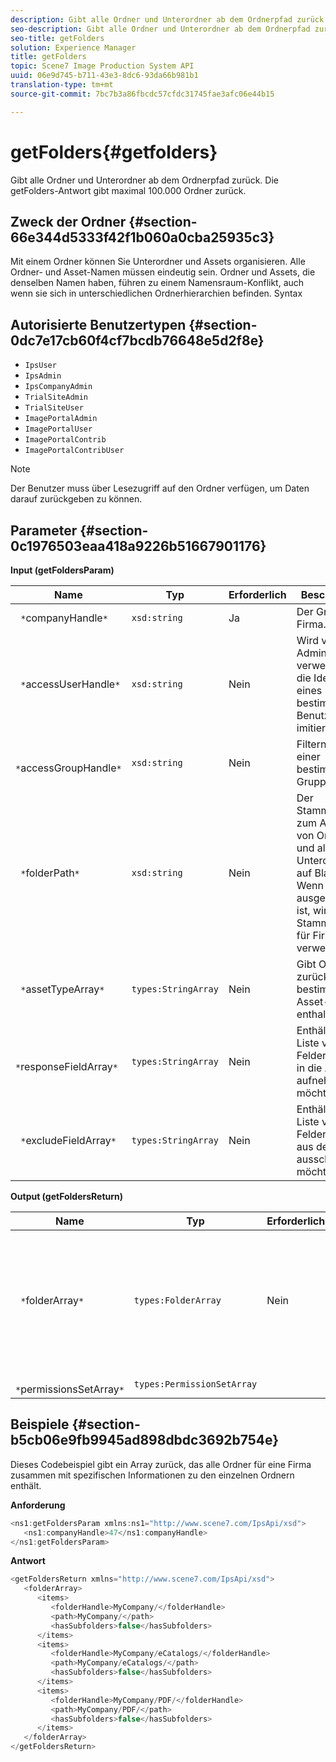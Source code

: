 ```yaml
---
description: Gibt alle Ordner und Unterordner ab dem Ordnerpfad zurück. Die getFolders-Antwort gibt maximal 100.000 Ordner zurück.
seo-description: Gibt alle Ordner und Unterordner ab dem Ordnerpfad zurück. Die getFolders-Antwort gibt maximal 100.000 Ordner zurück.
seo-title: getFolders
solution: Experience Manager
title: getFolders
topic: Scene7 Image Production System API
uuid: 06e9d745-b711-43e3-8dc6-93da66b981b1
translation-type: tm+mt
source-git-commit: 7bc7b3a86fbcdc57cfdc31745fae3afc06e44b15

---
```



# getFolders{#getfolders}

Gibt alle Ordner und Unterordner ab dem Ordnerpfad zurück. Die getFolders-Antwort gibt maximal 100.000 Ordner zurück.

## Zweck der Ordner {#section-66e344d5333f42f1b060a0cba25935c3}

Mit einem Ordner können Sie Unterordner und Assets organisieren. Alle Ordner- und Asset-Namen müssen eindeutig sein. Ordner und Assets, die denselben Namen haben, führen zu einem Namensraum-Konflikt, auch wenn sie sich in unterschiedlichen Ordnerhierarchien befinden.
Syntax

## Autorisierte Benutzertypen {#section-0dc7e17cb60f4cf7bcdb76648e5d2f8e}

* `IpsUser`
* `IpsAdmin`
* `IpsCompanyAdmin`
* `TrialSiteAdmin`
* `TrialSiteUser`
* `ImagePortalAdmin`
* `ImagePortalUser`
* `ImagePortalContrib`
* `ImagePortalContribUser`

>[!NOTE]
>
>Der Benutzer muss über Lesezugriff auf den Ordner verfügen, um Daten darauf zurückgeben zu können.

## Parameter {#section-0c1976503eaa418a9226b51667901176}

**Input (getFoldersParam)**

| Name | Typ | Erforderlich | Beschreibung |
|---|---|---|---|
| ` *`companyHandle`*` | `xsd:string` | Ja | Der Griff zur Firma. |
| ` *`accessUserHandle`*` | `xsd:string` | Nein | Wird von Administratoren verwendet, um die Identität eines bestimmten Benutzers zu imitieren. |
| ` *`accessGroupHandle`*` | `xsd:string` | Nein | Filtern Sie nach einer bestimmten Gruppe. |
| ` *`folderPath`*` | `xsd:string` | Nein | Der Stammordner zum Abrufen von Ordnern und allen Unterordnern auf Blattebene. Wenn dies ausgeschlossen ist, wird der Stammordner für Firmen verwendet. |
| ` *`assetTypeArray`*` | `types:StringArray` | Nein | Gibt Ordner zurück, die nur bestimmte Asset-Typen enthalten. |
| ` *`responseFieldArray`*` | `types:StringArray` | Nein | Enthält eine Liste von Feldern, die Sie in die Antwort aufnehmen möchten. |
| ` *`excludeFieldArray`*` | `types:StringArray` | Nein | Enthält eine Liste von Feldern, die Sie aus der Antwort ausschließen möchten. |

**Output (getFoldersReturn)**

| Name | Typ | Erforderlich | Beschreibung |
|---|---|---|---|
| ` *`folderArray`*` | `types:FolderArray` | Nein | Ein Array von Ordnern, die den Filterkriterien entsprechen. Die Antwort ist auf maximal 100.000 Ordner beschränkt. |
| ` *`permissionsSetArray`*` | `types:PermissionSetArray` |  |  |

## Beispiele {#section-b5cb06e9fb9945ad898dbdc3692b754e}

Dieses Codebeispiel gibt ein Array zurück, das alle Ordner für eine Firma zusammen mit spezifischen Informationen zu den einzelnen Ordnern enthält.

**Anforderung**

```java
<ns1:getFoldersParam xmlns:ns1="http://www.scene7.com/IpsApi/xsd">
   <ns1:companyHandle>47</ns1:companyHandle>
</ns1:getFoldersParam>
```

**Antwort**

```java
<getFoldersReturn xmlns="http://www.scene7.com/IpsApi/xsd">
   <folderArray>
      <items>
         <folderHandle>MyCompany/</folderHandle>
         <path>MyCompany/</path>
         <hasSubfolders>false</hasSubfolders>
      </items>
      <items>
         <folderHandle>MyCompany/eCatalogs/</folderHandle>
         <path>MyCompany/eCatalogs/</path>
         <hasSubfolders>false</hasSubfolders>
      </items>
      <items>
         <folderHandle>MyCompany/PDF/</folderHandle>
         <path>MyCompany/PDF/</path>
         <hasSubfolders>false</hasSubfolders>
      </items>
   </folderArray>
</getFoldersReturn>
```

